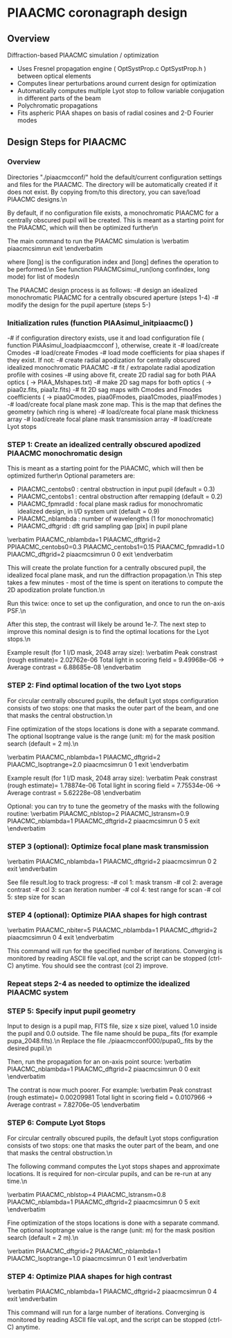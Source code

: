 # PIAACMC coronagraph design 


## Overview

Diffraction-based PIAACMC simulation / optimization
- Uses Fresnel propagation engine ( OptSystProp.c OptSystProp.h ) between optical elements
- Computes linear perturbations around current design for optimization
- Automatically computes multiple Lyot stop to follow variable conjugation in different parts of the beam
- Polychromatic propagations
- Fits aspheric PIAA shapes on basis of radial cosines and 2-D Fourier modes


## Design Steps for PIAACMC 

### Overview

Directories "./piaacmcconf<nnn>/" hold the default/current configuration settings and files for the PIAACMC. The directory will be automatically created if it does not exist. By copying from/to this directory, you can save/load PIAACMC designs.\n

By default, if no configuration file exists, a monochromatic PIAACMC for a centrally obscured pupil will be created. This is meant as a starting point for the PIAACMC, which will then be optimized further\n

The main command to run the PIAACMC simulation is
\verbatim
<executable>
piaacmcsimrun <nnn> <mode>
exit
\endverbatim

where <nnn> [long] is the configuration index and <mode> [long] defines the operation to be performed.\n
See function PIAACMCsimul_run(long confindex, long mode) for list of modes\n

The PIAACMC design process is as follows:
-# design an idealized monochromatic PIAACMC for a centrally obscured aperture (steps 1-4)
-# modify the design for the pupil aperture (steps 5-)


### Initialization rules (function  PIAAsimul_initpiaacmc() )

-# if configuration directory exists, use it and load configuration file ( function  PIAAsimul_loadpiaacmcconf ), otherwise, create it
-# load/create Cmodes 
-# load/create Fmodes
-# load mode coefficients for piaa shapes if they exist. If not:
	-# create radial apodization for centrally obscured idealized monochromatic PIAACMC
	-# fit / extrapolate radial apodization profile with cosines
	-# using above fit, create 2D radial sag for both PIAA optics ( -> PIAA_Mshapes.txt)
	-# make 2D sag maps for both optics ( -> piaa0z.fits, piaa1z.fits)
	-# fit 2D sag maps with Cmodes and Fmodes coefficients ( -> piaa0Cmodes, piaa0Fmodes, piaa1Cmodes, piaa1Fmodes )
-# load/create focal plane mask zone map. This is the map that defines the geometry (which ring is where)
-# load/create focal plane mask thickness array
-# load/create focal plane mask transmission array
-# load/create Lyot stops




### STEP 1: Create an idealized centrally obscured apodized PIAACMC monochromatic design

This is meant as a starting point for the PIAACMC, which will then be optimized further\n
Optional parameters are:
- PIAACMC_centobs0 : central obstruction in input pupil (default = 0.3)
- PIAACMC_centobs1 : central obstruction after remapping (default = 0.2)
- PIAACMC_fpmradld : focal plane mask radius for monochromatic idealized design, in l/D system unit (default = 0.9)
- PIAACMC_nblambda : number of wavelengths (1 for monochromatic)
- PIAACMC_dftgrid : dft grid sampling gap [pix] in pupil plane

\verbatim
<executable>
PIAACMC_nblambda=1
PIAACMC_dftgrid=2
PPIAACMC_centobs0=0.3
PIAACMC_centobs1=0.15
PIAACMC_fpmradld=1.0
PIAACMC_dftgrid=2
piaacmcsimrun 0 0
exit
\endverbatim

This will create the prolate function for a centrally obscured pupil, the idealized focal plane mask, and run the diffraction propagation.\n
This step takes a few minutes - most of the time is spent on iterations to compute the 2D apodization prolate function.\n

Run this twice: once to set up the configuration, and once to run the on-axis PSF.\n

After this step, the contrast will likely be around 1e-7. The next step to improve this nominal design is to find the optimal locations for the Lyot stops.\n

Example result (for 1 l/D mask, 2048 array size):
\verbatim
Peak constrast (rough estimate)= 2.02762e-06
Total light in scoring field = 9.49968e-06  -> Average contrast = 6.88685e-08
\endverbatim


### STEP 2: Find optimal location of the two Lyot stops


For circular centrally obscured pupils, the default Lyot stops configuration consists of two stops: one that masks the outer part of the beam, and one that masks the central obstruction.\n

Fine optimization of the stops locations is done with a separate command. The optional lsoptrange value is the range (unit: m) for the mask position search (default = 2 m).\n

\verbatim
<executable>
PIAACMC_nblambda=1
PIAACMC_dftgrid=2
PIAACMC_lsoptrange=2.0
piaacmcsimrun 0 1
exit
\endverbatim

Example result (for 1 l/D mask, 2048 array size):
\verbatim
Peak constrast (rough estimate)= 1.78874e-06
Total light in scoring field = 7.75534e-06  -> Average contrast = 5.62228e-08
\endverbatim



Optional: you can try to tune the geometry of the masks with the following routine:
\verbatim
<executable>
PIAACMC_nblstop=2
PIAACMC_lstransm=0.9
PIAACMC_nblambda=1
PIAACMC_dftgrid=2
piaacmcsimrun 0 5
exit
\endverbatim



### STEP 3 (optional): Optimize focal plane mask transmission


\verbatim
<executable>
PIAACMC_nblambda=1
PIAACMC_dftgrid=2
piaacmcsimrun 0 2
exit
\endverbatim

See file result.log to track progress:
-# col 1: mask transm
-# col 2: average contrast
-# col 3: scan iteration number
-# col 4: test range for scan
-# col 5: step size for scan


### STEP 4 (optional): Optimize PIAA shapes for high contrast


\verbatim
<executable>
PIAACMC_nbiter=5
PIAACMC_nblambda=1
PIAACMC_dftgrid=2
piaacmcsimrun 0 4
exit
\endverbatim


This command will run for the specified number of iterations. Converging is monitored by reading ASCII file val.opt, and the script can be stopped (ctrl-C) anytime. You should see the contrast (col 2) improve. 



### Repeat steps 2-4 as needed to optimize the idealized PIAACMC system







### STEP 5: Specify input pupil geometry

Input to design is a pupil map, FITS file, size x size pixel, valued 1.0 inside the pupil and 0.0 outside. The file name should be pupa_<size>.fits (for example pupa_2048.fits).\n
Replace the file ./piaacmcconf000/pupa0_<size>.fits by the desired pupil.\n

Then, run the propagation for an on-axis point source:
\verbatim
<executable>
PIAACMC_nblambda=1
PIAACMC_dftgrid=2
piaacmcsimrun 0 0
exit
\endverbatim

The contrat is now much poorer. For example:
\verbatim
Peak constrast (rough estimate)= 0.00209981
Total light in scoring field = 0.0107966  -> Average contrast = 7.82706e-05
\endverbatim

### STEP 6: Compute Lyot Stops

For circular centrally obscured pupils, the default Lyot stops configuration consists of two stops: one that masks the outer part of the beam, and one that masks the central obstruction.\n

The following command computes the Lyot stops shapes and approximate locations. It is required for non-circular pupils, and can be re-run at any time.\n

\verbatim
<executable>
PIAACMC_nblstop=4
PIAACMC_lstransm=0.8
PIAACMC_nblambda=1
PIAACMC_dftgrid=2
piaacmcsimrun 0 5
exit
\endverbatim

Fine optimization of the stops locations is done with a separate command. The optional lsoptrange value is the range (unit: m) for the mask position search (default = 2 m).\n

\verbatim
<executable>
PIAACMC_dftgrid=2
PIAACMC_nblambda=1
PIAACMC_lsoptrange=1.0
piaacmcsimrun 0 1
exit
\endverbatim





### STEP 4: Optimize PIAA shapes for high contrast


\verbatim
<executable>
PIAACMC_nblambda=1
PIAACMC_dftgrid=2
piaacmcsimrun 0 4
exit
\endverbatim


This command will run for a large number of iterations. Converging is monitored by reading ASCII file val.opt, and the script can be stopped (ctrl-C) anytime.



